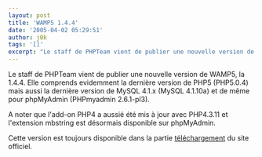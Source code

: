 ```yaml
---
layout: post
title: 'WAMP5 1.4.4'
date: '2005-04-02 05:29:51'
author: j0k
tags: '[]'
excerpt: "Le staff de PHPTeam vient de publier une nouvelle version de WAMP5, la 1.4.4.   Elle comprends evidemment la dernière version de PHP5 (PHP5.0.4) mais aussi la dernière version de MySQL 4.1.x (MySQL 4.1.10a) et de même pour phpMyAdmin (PHPmyadmin 2.6.1-pl3).  \n  \nA noter que l'add-on PHP4 a aussié été mis à jour avec PHP4.3.11 et l'extension mbstring est      …"
---
```


Le staff de PHPTeam vient de publier une nouvelle version de WAMP5, la 1.4.4.   Elle comprends evidemment la dernière version de PHP5 (PHP5.0.4) mais aussi la dernière version de MySQL 4.1.x (MySQL 4.1.10a) et de même pour phpMyAdmin (PHPmyadmin 2.6.1-pl3).

A noter que l'add-on PHP4 a aussié été mis à jour avec PHP4.3.11 et l'extension mbstring est désormais disponible sur phpMyAdmin.

Cette version est toujours disponible dans la partie [téléchargement](http://www.wampserver.com/download.php) du site officiel.
